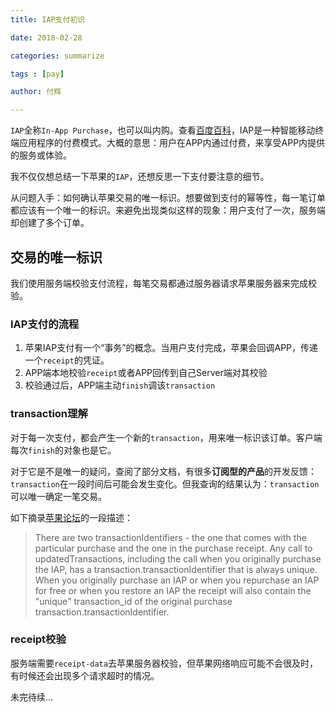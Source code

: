 ```yaml
---
title: IAP支付初识

date: 2018-02-28

categories: summarize

tags : [pay]

author: 付辉

---
```


`IAP`全称`In-App Purchase`，也可以叫内购。查看[百度百科](https://baike.baidu.com/item/IAP/16700121)，IAP是一种智能移动终端应用程序的付费模式。大概的意思：用户在APP内通过付费，来享受APP内提供的服务或体验。

我不仅仅想总结一下苹果的`IAP`，还想反思一下支付要注意的细节。

从问题入手：如何确认苹果交易的唯一标识。想要做到支付的幂等性，每一笔订单都应该有一个唯一的标识。来避免出现类似这样的现象：用户支付了一次，服务端却创建了多个订单。

## 交易的唯一标识

我们使用服务端校验支付流程，每笔交易都通过服务器请求苹果服务器来完成校验。

### IAP支付的流程

1. 苹果IAP支付有一个“事务”的概念。当用户支付完成，苹果会回调APP，传递一个`receipt`的凭证。
2. APP端本地校验`receipt`或者APP回传到自己Server端对其校验
3. 校验通过后，APP端主动`finish`调该`transaction`

### transaction理解
对于每一次支付，都会产生一个新的`transaction`，用来唯一标识该订单。客户端每次`finish`的对象也是它。

对于它是不是唯一的疑问，查阅了部分文档，有很多**订阅型的产品**的开发反馈：`transaction`在一段时间后可能会发生变化。但我查询的结果认为：`transaction`可以唯一确定一笔交易。

如下摘录[苹果论坛](https://forums.developer.apple.com/welcome)的一段描述：

>There are two transactionIdentifiers - the one that comes with the particular purchase and the one in the purchase receipt. Any call to updatedTransactions, including the call when you originally purchase the IAP, has a transaction.transactionIdentifier that is always unique. When you originally purchase an IAP or when you repurchase an IAP for free or when you restore an IAP the receipt will also contain the "unique" transaction_id of the original purchase transaction.transactionIdentifier.

### receipt校验

服务端需要`receipt-data`去苹果服务器校验，但苹果网络响应可能不会很及时，有时候还会出现多个请求超时的情况。

未完待续...